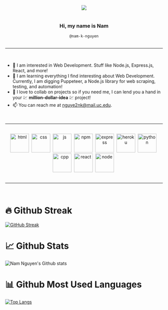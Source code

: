 <center><img src="https://i.ibb.co/GTKxV22/cover-image.png" /></center>

<br>

<div align="center">
  <h3>Hi, my name is <span>Nam</span></h3>
  <div><code> @nam-k-nguyen </code></div>
</div> 

<br>

---

<br>

- 👀 I am interested in Web Development. Stuff like Node.js, Express.js, React, and more!
- 🌱 I am learning everything I find interesting about Web Development. Currently, I am digging Puppeteer, a Node.js library for web scraping, testing, and automation!
- 💞️ I love to collab on projects so if you need me, I can lend you a hand in your 💹 **million-dollar-idea** 💹 project!
- 📫 You can reach me at nguye2nk@mail.uc.edu.
<br>

---

<br>

<div align="center">
<span>
<img width="60" height="60" src="https://cdn.jsdelivr.net/gh/devicons/devicon/icons/html5/html5-original.svg" alt="html"/>&nbsp;
<img width="60" height="60" src="https://cdn.jsdelivr.net/gh/devicons/devicon/icons/css3/css3-original.svg" alt="css"/>&nbsp;
<img width="60" height="60" src="https://cdn.jsdelivr.net/gh/devicons/devicon/icons/javascript/javascript-original.svg" alt="js"/>&nbsp;
<img width="60" height="60" src="https://cdn.jsdelivr.net/gh/devicons/devicon/icons/npm/npm-original-wordmark.svg" alt="npm"/>&nbsp;
<img width="60" height="60" src="https://cdn.jsdelivr.net/gh/devicons/devicon/icons/express/express-original.svg" alt="express"/>&nbsp;
<img width="60" height="60" src="https://cdn.jsdelivr.net/gh/devicons/devicon/icons/heroku/heroku-plain-wordmark.svg" alt="heroku"/>&nbsp;
<img width="60" height="60" src="https://cdn.jsdelivr.net/gh/devicons/devicon/icons/python/python-original.svg" alt="python"/>&nbsp;
<img width="60" height="60" src="https://cdn.jsdelivr.net/gh/devicons/devicon/icons/cplusplus/cplusplus-original.svg" alt="cpp"/>&nbsp;
<img width="60" height="60" src="https://cdn.jsdelivr.net/gh/devicons/devicon/icons/react/react-original.svg" alt="react"/>&nbsp;
<img width="60" height="60" src="https://cdn.jsdelivr.net/gh/devicons/devicon/icons/nodejs/nodejs-plain.svg" alt="node"/>&nbsp;
</span>
</div>

<br>

---

<br>

# 🔥 Github Streak

[![GitHub Streak](http://github-readme-streak-stats.herokuapp.com?user=nam-k-nguyen&theme=elegant&date_format=M%20j%5B%2C%20Y%5D&fire=EF6030&ring=EF6030&dates=EF6030&sideLabels=F7DE32&currStreakNum=FFFFFF&currStreakLabel=FFFFFF&sideNums=FFFFFF&background=09131B)](https://git.io/streak-stats)

# 📈 Github Stats

![Nam Nguyen's Github stats](https://github-readme-stats.vercel.app/api?username=nam-k-nguyen&show_icons=true&theme=codeSTACKr&count_private=true&include_all_commits=true)

# 📊 Github Most Used Languages

[![Top Langs](https://github-readme-stats.vercel.app/api/top-langs/?username=nam-k-nguyen&)](https://github.com/anuraghazra/github-readme-stats)
